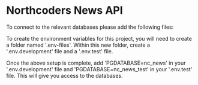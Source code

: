 # Northcoders News API

To connect to the relevant databases please add the following files: 

To create the environment variables for this project, you will need to create a folder named '.env-files'. 
Within this new folder, create a '.env.development' file and a '.env.test' file.

Once the above setup is complete, add 'PGDATABASE=nc_news' in your '.env.development' file and 'PGDATABASE=nc_news_test' in your '.env.test' file. This will give you access to the databases.

